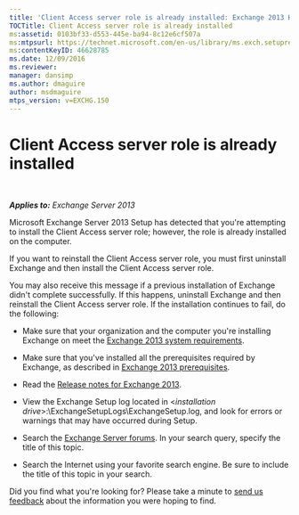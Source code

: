 ```yaml
---
title: 'Client Access server role is already installed: Exchange 2013 Help'
TOCTitle: Client Access server role is already installed
ms:assetid: 0103bf33-d553-445e-ba94-8c12e6cf507a
ms:mtpsurl: https://technet.microsoft.com/en-us/library/ms.exch.setupreadiness.caferolealreadyexists(v=EXCHG.150)
ms:contentKeyID: 46628785
ms.date: 12/09/2016
ms.reviewer: 
manager: dansimp
ms.author: dmaguire
author: msdmaguire
mtps_version: v=EXCHG.150
---
```


# Client Access server role is already installed

 

_**Applies to:** Exchange Server 2013_

Microsoft Exchange Server 2013 Setup has detected that you're attempting to install the Client Access server role; however, the role is already installed on the computer.

If you want to reinstall the Client Access server role, you must first uninstall Exchange and then install the Client Access server role.

You may also receive this message if a previous installation of Exchange didn't complete successfully. If this happens, uninstall Exchange and then reinstall the Client Access server role. If the installation continues to fail, do the following:

  - Make sure that your organization and the computer you're installing Exchange on meet the [Exchange 2013 system requirements](exchange-2013-system-requirements-exchange-2013-help.md).

  - Make sure that you've installed all the prerequisites required by Exchange, as described in [Exchange 2013 prerequisites](exchange-2013-prerequisites-exchange-2013-help.md).

  - Read the [Release notes for Exchange 2013](release-notes-for-exchange-2013-exchange-2013-help.md).

  - View the Exchange Setup log located in \<*installation drive*\>:\\ExchangeSetupLogs\\ExchangeSetup.log, and look for errors or warnings that may have occurred during Setup.

  - Search the [Exchange Server forums](https://go.microsoft.com/fwlink/p/?linkid=14927). In your search query, specify the title of this topic.

  - Search the Internet using your favorite search engine. Be sure to include the title of this topic in your search.

Did you find what you're looking for? Please take a minute to [send us feedback](mailto:exsetuphelpfeedback@microsoft.com?subject=exchange%202013%20setup%20help%20feedback) about the information you were hoping to find.
